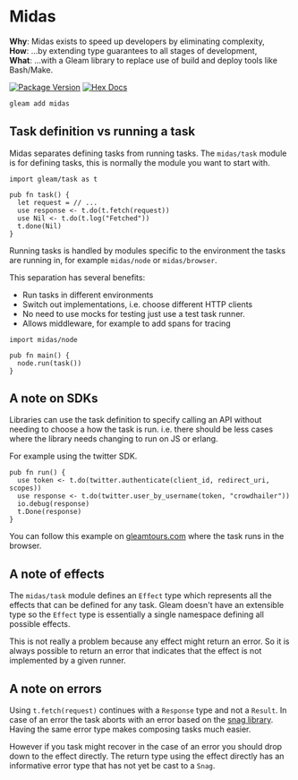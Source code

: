 # Midas

**Why**: Midas exists to speed up developers by eliminating complexity,<br/>
**How**: ...by extending type guarantees to all stages of development,<br/>
**What**: ...with a Gleam library to replace use of build and deploy tools like Bash/Make.

[![Package Version](https://img.shields.io/hexpm/v/midas)](https://hex.pm/packages/midas)
[![Hex Docs](https://img.shields.io/badge/hex-docs-ffaff3)](https://hexdocs.pm/midas/)

```sh
gleam add midas
```

## Task definition vs running a task

Midas separates defining tasks from running tasks.
The `midas/task` module is for defining tasks, this is normally the module you want to start with.

```gleam
import gleam/task as t

pub fn task() {
  let request = // ...
  use response <- t.do(t.fetch(request))
  use Nil <- t.do(t.log("Fetched"))
  t.done(Nil)
}
```

Running tasks is handled by modules specific to the environment the tasks are running in,
for example `midas/node` or `midas/browser`. 

This separation has several benefits:
- Run tasks in different environments
- Switch out implementations, i.e. choose different HTTP clients
- No need to use mocks for testing just use a test task runner.
- Allows middleware, for example to add spans for tracing

```gleam
import midas/node

pub fn main() {
  node.run(task())
}
```

## A note on SDKs

Libraries can use the task definition to specify calling an API without needing to choose a how the task is run.
i.e. there should be less cases where the library needs changing to run on JS or erlang.

For example using the twitter SDK.

```gleam
pub fn run() {
  use token <- t.do(twitter.authenticate(client_id, redirect_uri, scopes))
  use response <- t.do(twitter.user_by_username(token, "crowdhailer"))
  io.debug(response)
  t.Done(response)
}
```

You can follow this example on [gleamtours.com](todo) where the task runs in the browser.

## A note of effects

The `midas/task` module defines an `Effect` type which represents all the effects that can be defined for any task.
Gleam doesn't have an extensible type so the `Effect` type is essentially a single namespace defining all possible effects.

This is not really a problem because any effect might return an error.
So it is always possible to return an error that indicates that the effect is not implemented by a given runner.


## A note on errors

Using `t.fetch(request)` continues with a `Response` type and not a `Result`.
In case of an error the task aborts with an error based on the [snag library](https://hex.pm/packages/snag).
Having the same error type makes composing tasks much easier.

However if you task might recover in the case of an error you should drop down to the effect directly.
The return type using the effect directly has an informative error type that has not yet be cast to a `Snag`.
